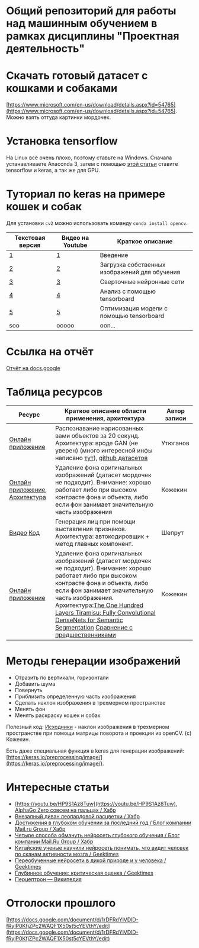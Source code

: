 # Общий репозиторий для работы над машинным обучением в рамках дисциплины "Проектная деятельность"

# Скачать готовый датасет с кошками и собаками

[https://www.microsoft.com/en-us/download/details.aspx?id=54765](https://www.microsoft.com/en-us/download/details.aspx?id=54765). Можно взять оттуда картинки мордочек. 

# Установка tensorflow

На Linux всё очень плохо, поэтому ставьте на Windows. Сначала устанавливаете Anaconda 3, затем с помощью [этой статьи](https://www.asozykin.ru/deep_learning/2017/09/07/Keras-Installation-TensorFlow.html) ставите tensorflow и keras, а так же для GPU.

# Туториал по keras на примере кошек и собак

Для установки `cv2` можно использовать команду `conda install opencv`.

|Текстовая версия|Видео на Youtube|Краткое описание|
|-|-|-|
|[1](https://pythonprogramming.net/introduction-deep-learning-python-tensorflow-keras/)|[1](https://www.youtube.com/watch?v=wQ8BIBpya2k)|Введение|
|[2](https://pythonprogramming.net/loading-custom-data-deep-learning-python-tensorflow-keras/?completed=/introduction-deep-learning-python-tensorflow-keras/)|[2](https://www.youtube.com/watch?v=j-3vuBynnOE)|Загрузка собственных изображений для обучения|
|[3](https://pythonprogramming.net/convolutional-neural-network-deep-learning-python-tensorflow-keras/)|[3](https://www.youtube.com/watch?v=WvoLTXIjBYU)|Сверточные нейронные сети|
|[4](https://pythonprogramming.net/tensorboard-analysis-deep-learning-python-tensorflow-keras/)|[4](https://www.youtube.com/watch?v=BqgTU7_cBnk)|Анализ с помощью tensorboard|
|[5](https://pythonprogramming.net/tensorboard-optimizing-models-deep-learning-python-tensorflow-keras/)|[5](https://www.youtube.com/watch?v=lV09_8432VA)|Оптимизация модели с помощью tensorboard|
|soo|ooooo|oon...|

# Ссылка на отчёт
[Отчёт на docs.google](https://docs.google.com/document/d/1l64QFcJGvTqRiP2qpEo5nNQ7DZtgBXln25ZfL_Iuqfs/edit)

# Таблица ресурсов

|Ресурс|Краткое описание области применения, архитектура|Автор записи|
|-|-|-|
|[Онлайн приложение](https://quickdraw.withgoogle.com/#)|Распознавание нарисованных вами объектов за 20 секунд. Архитектура: вроде GAN (не уверен) (много интересной инфы написано [тут](https://hackernoon.com/catgan-cat-face-generation-using-gans-f44663586d6b)), [github датасетов](https://github.com/googlecreativelab/quickdraw-dataset) |Утюганов|
|[Онлайн приложение](https://greenscreen-ai.boorgle.com/), [Архитектура](https://towardsdatascience.com/background-removal-with-deep-learning-c4f2104b3157)|Удаление фона оригинальных изображений (датасет мордочек не подходит). Внимание: хорошо работает либо при высоком контрасте фона и объекта, либо если фон занимает значительную часть изображения|Кожекин|
|[Видео](https://www.youtube.com/watch?v=4VAkrUNLKSo) [Код](https://github.com/HackerPoet/FaceEditor)|Генерация лиц при помощи выставления признаков. Архитектура: автокодировщик + метод главных компонент.|Шепрут|
|[Онлайн приложение](https://greenscreen-ai.boorgle.com)|Удаление фона оригинальных изображений (датасет мордочек не подходит). Внимание: хорошо работает либо при высоком контрасте фона и объекта, либо если фон занимает значительную часть изображения. Архитектура:[The One Hundred Layers Tiramisu: Fully Convolutional DenseNets for Semantic Segmentation](https://arxiv.org/abs/1611.09326) [Сравнение с предшественниками](https://towardsdatascience.com/background-removal-with-deep-learning-c4f2104b3157)|Кожекин|

# Методы генерации изображений

* Отразить по вертикали, горизонтали
* Добавить шума
* Повернуть
* Приблизить определенную часть изображения
* Сделать наклон изображения в трехмерном пространстве
* Менять фон
* Менять раскраску кошек и собак

Полезный код: [Исходники](https://github.com/eborboihuc/rotate_3d) - наклон изображения в трехмерном пространстве при помощи матрицы поворота и проекции из openCV. (с) Кожекин.

Есть даже специальная функция в keras для генерации изображений: [https://keras.io/preprocessing/image/](https://keras.io/preprocessing/image/).

# Интересные статьи

* [https://youtu.be/HP9S1Az8Tuw](https://youtu.be/HP9S1Az8Tuw), [AlphaGo Zero совсем на пальцах / Хабр](https://habr.com/ru/post/343590/)
* [Внезапный диван леопардовой расцветки / Хабр](https://habr.com/post/259191/)
* [Достижения в глубоком обучении за последний год / Блог компании Mail.ru Group / Хабр](https://habr.com/company/mailru/blog/338248/)
* [Четыре способа обмануть нейросеть глубокого обучения / Блог компании Mail.Ru Group / Хабр](https://habr.com/company/mailru/blog/348140/)
* [Китайские ученые научили нейросеть понимать, что видит человек по сканам активности мозга / Geektimes](https://geektimes.ru/post/288955/)
* [Переобученные нейросети в дикой природе и у человека / Geektimes](https://geektimes.ru/post/290005/)
* [Глубинное обучение: критическая оценка / Geektimes](https://geektimes.ru/post/297309/)
* [Перцептрон — Википедия](https://ru.wikipedia.org/wiki/%D0%9F%D0%B5%D1%80%D1%86%D0%B5%D0%BF%D1%82%D1%80%D0%BE%D0%BD)

# Отголоски прошлого

[https://docs.google.com/document/d/1rDFRdYlVDlD-fRylP0KfjZPc2WAQF1X50st5cYEVthY/edit](https://docs.google.com/document/d/1rDFRdYlVDlD-fRylP0KfjZPc2WAQF1X50st5cYEVthY/edit)
